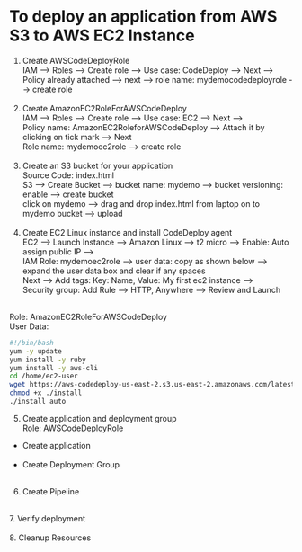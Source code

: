 # To deploy an application from AWS S3 to AWS EC2 Instance
1. Create AWSCodeDeployRole<br>
  IAM --> Roles --> Create role --> Use case: CodeDeploy --> Next --><br>
  Policy already attached --> next --> role name: mydemocodedeployrole --> create role <br><br>
2. Create AmazonEC2RoleForAWSCodeDeploy<br>
  IAM --> Roles --> Create role --> Use case: EC2 --> Next --> <br>
  Policy name: AmazonEC2RoleforAWSCodeDeploy --> Attach it by clicking on tick mark --> Next <br>
  Role name: mydemoec2role --> create role<br><br>
3. Create an S3 bucket for your application<br>
  Source Code: index.html<br>
  S3 --> Create Bucket --> bucket name: mydemo --> bucket versioning: enable --> create bucket<br>
  click on mydemo --> drag and drop index.html from laptop on to mydemo bucket --> upload<br><br>
4. Create EC2 Linux instance and install CodeDeploy agent<br>
  EC2 --> Launch Instance --> Amazon Linux --> t2 micro --> Enable: Auto assign public IP --> <br>
  IAM Role: mydemoec2role --> user data: copy as shown below --> expand the user data box and clear if any spaces<br>
  Next --> Add tags: Key: Name, Value: My first ec2 instance --> <br>
  Security group: Add Rule --> HTTP, Anywhere --> Review and Launch <br>
<br>
  Role: AmazonEC2RoleForAWSCodeDeploy<br>
  User Data: <br>
  
  ```sh
  #!/bin/bash
  yum -y update
  yum install -y ruby
  yum install -y aws-cli
  cd /home/ec2-user
  wget https://aws-codedeploy-us-east-2.s3.us-east-2.amazonaws.com/latest/install
  chmod +x ./install
  ./install auto
  ```
5. Create application and deployment group<br>
  Role: AWSCodeDeployRole<br>
  - Create application<br>
    <br>
  - Create Deployment Group<br>
    <br>
6. Create Pipeline<br>
  <br>
7. Verify deployment<br>
  <br>
8. Cleanup Resources<br>
  <br>
  

